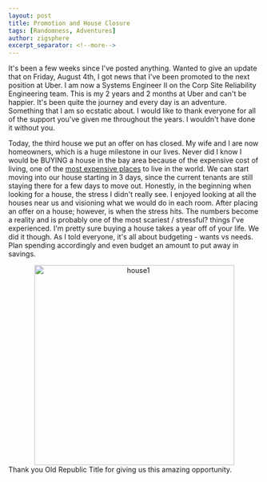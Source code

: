 ```yaml
---
layout: post
title: Promotion and House Closure
tags: [Randomness, Adventures]
author: zigsphere
excerpt_separator: <!--more-->
---
```


It's been a few weeks since I've posted anything. Wanted to give an update that on Friday, August 4th, I got news that I've been promoted to the next position at Uber. I am now a Systems Engineer II on the Corp Site Reliability Engineering team. This is my 2 years and 2 months at Uber and can't be happier. It's been quite the journey and every day is an adventure. Something that I am so ecstatic about. I would like to thank everyone for all of the support you've given me throughout the years. I wouldn't have done it without you.

Today, the third house we put an offer on has closed. My wife and I are now homeowners, which is a huge milestone in our lives. Never did I know I would be BUYING a house in the bay area because of the expensive cost of living, one of the [most expensive places](https://sf.curbed.com/2017/2/22/14700442/san-francisco-rents-highest-world-price) to live in the world. We can start moving into our house starting in 3 days, since the current tenants are still staying there for a few days to move out. Honestly, in the beginning when looking for a house, the stress I didn't really see. I enjoyed looking at all the houses near us and visioning what we would do in each room. After placing an offer on a house; however, is when the stress hits. The numbers become a reality and is probably one of the most scariest / stressful? things I've experienced. I'm pretty sure buying a house takes a year off of your life. We did it though. As I told everyone, it's all about budgeting - wants vs needs. Plan spending accordingly and even budget an amount to put away in savings.
<center><img src="https://www.josephziegler.com/media/house_closing.jpg" width="400" alt="house1"></center>
Thank you Old Republic Title for giving us this amazing opportunity.